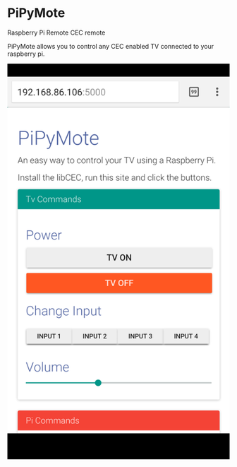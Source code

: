 # PiPyMote
Raspberry Pi Remote CEC remote

PiPyMote allows you to control any CEC enabled TV connected to your raspberry pi. 


![Alt text](screenshot.png?raw=true)

